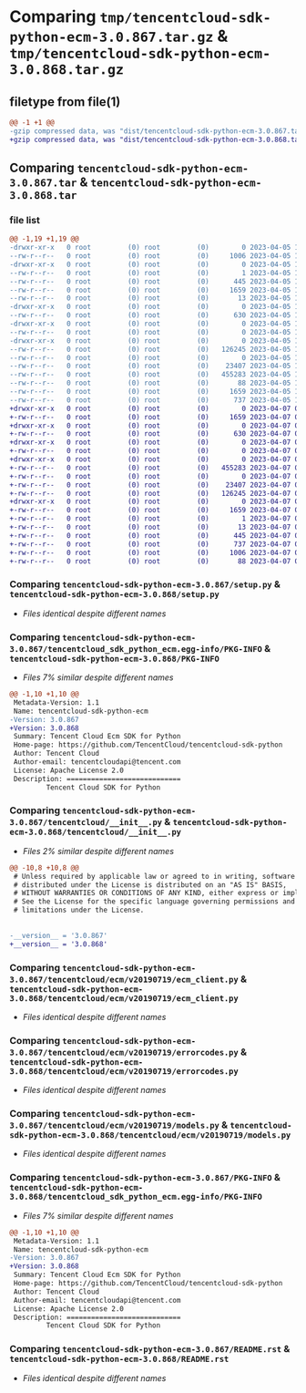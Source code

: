 # Comparing `tmp/tencentcloud-sdk-python-ecm-3.0.867.tar.gz` & `tmp/tencentcloud-sdk-python-ecm-3.0.868.tar.gz`

## filetype from file(1)

```diff
@@ -1 +1 @@
-gzip compressed data, was "dist/tencentcloud-sdk-python-ecm-3.0.867.tar", last modified: Wed Apr  5 16:29:05 2023, max compression
+gzip compressed data, was "dist/tencentcloud-sdk-python-ecm-3.0.868.tar", last modified: Fri Apr  7 00:34:26 2023, max compression
```

## Comparing `tencentcloud-sdk-python-ecm-3.0.867.tar` & `tencentcloud-sdk-python-ecm-3.0.868.tar`

### file list

```diff
@@ -1,19 +1,19 @@
-drwxr-xr-x   0 root         (0) root         (0)        0 2023-04-05 16:29:05.000000 tencentcloud-sdk-python-ecm-3.0.867/
--rw-r--r--   0 root         (0) root         (0)     1006 2023-04-05 16:29:05.000000 tencentcloud-sdk-python-ecm-3.0.867/setup.py
-drwxr-xr-x   0 root         (0) root         (0)        0 2023-04-05 16:29:05.000000 tencentcloud-sdk-python-ecm-3.0.867/tencentcloud_sdk_python_ecm.egg-info/
--rw-r--r--   0 root         (0) root         (0)        1 2023-04-05 16:29:05.000000 tencentcloud-sdk-python-ecm-3.0.867/tencentcloud_sdk_python_ecm.egg-info/dependency_links.txt
--rw-r--r--   0 root         (0) root         (0)      445 2023-04-05 16:29:05.000000 tencentcloud-sdk-python-ecm-3.0.867/tencentcloud_sdk_python_ecm.egg-info/SOURCES.txt
--rw-r--r--   0 root         (0) root         (0)     1659 2023-04-05 16:29:05.000000 tencentcloud-sdk-python-ecm-3.0.867/tencentcloud_sdk_python_ecm.egg-info/PKG-INFO
--rw-r--r--   0 root         (0) root         (0)       13 2023-04-05 16:29:05.000000 tencentcloud-sdk-python-ecm-3.0.867/tencentcloud_sdk_python_ecm.egg-info/top_level.txt
-drwxr-xr-x   0 root         (0) root         (0)        0 2023-04-05 16:29:05.000000 tencentcloud-sdk-python-ecm-3.0.867/tencentcloud/
--rw-r--r--   0 root         (0) root         (0)      630 2023-04-05 16:29:05.000000 tencentcloud-sdk-python-ecm-3.0.867/tencentcloud/__init__.py
-drwxr-xr-x   0 root         (0) root         (0)        0 2023-04-05 16:29:05.000000 tencentcloud-sdk-python-ecm-3.0.867/tencentcloud/ecm/
--rw-r--r--   0 root         (0) root         (0)        0 2023-04-05 16:29:05.000000 tencentcloud-sdk-python-ecm-3.0.867/tencentcloud/ecm/__init__.py
-drwxr-xr-x   0 root         (0) root         (0)        0 2023-04-05 16:29:05.000000 tencentcloud-sdk-python-ecm-3.0.867/tencentcloud/ecm/v20190719/
--rw-r--r--   0 root         (0) root         (0)   126245 2023-04-05 16:29:05.000000 tencentcloud-sdk-python-ecm-3.0.867/tencentcloud/ecm/v20190719/ecm_client.py
--rw-r--r--   0 root         (0) root         (0)        0 2023-04-05 16:29:05.000000 tencentcloud-sdk-python-ecm-3.0.867/tencentcloud/ecm/v20190719/__init__.py
--rw-r--r--   0 root         (0) root         (0)    23407 2023-04-05 16:29:05.000000 tencentcloud-sdk-python-ecm-3.0.867/tencentcloud/ecm/v20190719/errorcodes.py
--rw-r--r--   0 root         (0) root         (0)   455283 2023-04-05 16:29:05.000000 tencentcloud-sdk-python-ecm-3.0.867/tencentcloud/ecm/v20190719/models.py
--rw-r--r--   0 root         (0) root         (0)       88 2023-04-05 16:29:05.000000 tencentcloud-sdk-python-ecm-3.0.867/setup.cfg
--rw-r--r--   0 root         (0) root         (0)     1659 2023-04-05 16:29:05.000000 tencentcloud-sdk-python-ecm-3.0.867/PKG-INFO
--rw-r--r--   0 root         (0) root         (0)      737 2023-04-05 16:29:05.000000 tencentcloud-sdk-python-ecm-3.0.867/README.rst
+drwxr-xr-x   0 root         (0) root         (0)        0 2023-04-07 00:34:26.000000 tencentcloud-sdk-python-ecm-3.0.868/
+-rw-r--r--   0 root         (0) root         (0)     1659 2023-04-07 00:34:26.000000 tencentcloud-sdk-python-ecm-3.0.868/PKG-INFO
+drwxr-xr-x   0 root         (0) root         (0)        0 2023-04-07 00:34:26.000000 tencentcloud-sdk-python-ecm-3.0.868/tencentcloud/
+-rw-r--r--   0 root         (0) root         (0)      630 2023-04-07 00:34:26.000000 tencentcloud-sdk-python-ecm-3.0.868/tencentcloud/__init__.py
+drwxr-xr-x   0 root         (0) root         (0)        0 2023-04-07 00:34:26.000000 tencentcloud-sdk-python-ecm-3.0.868/tencentcloud/ecm/
+-rw-r--r--   0 root         (0) root         (0)        0 2023-04-07 00:34:26.000000 tencentcloud-sdk-python-ecm-3.0.868/tencentcloud/ecm/__init__.py
+drwxr-xr-x   0 root         (0) root         (0)        0 2023-04-07 00:34:26.000000 tencentcloud-sdk-python-ecm-3.0.868/tencentcloud/ecm/v20190719/
+-rw-r--r--   0 root         (0) root         (0)   455283 2023-04-07 00:34:26.000000 tencentcloud-sdk-python-ecm-3.0.868/tencentcloud/ecm/v20190719/models.py
+-rw-r--r--   0 root         (0) root         (0)        0 2023-04-07 00:34:26.000000 tencentcloud-sdk-python-ecm-3.0.868/tencentcloud/ecm/v20190719/__init__.py
+-rw-r--r--   0 root         (0) root         (0)    23407 2023-04-07 00:34:26.000000 tencentcloud-sdk-python-ecm-3.0.868/tencentcloud/ecm/v20190719/errorcodes.py
+-rw-r--r--   0 root         (0) root         (0)   126245 2023-04-07 00:34:26.000000 tencentcloud-sdk-python-ecm-3.0.868/tencentcloud/ecm/v20190719/ecm_client.py
+drwxr-xr-x   0 root         (0) root         (0)        0 2023-04-07 00:34:26.000000 tencentcloud-sdk-python-ecm-3.0.868/tencentcloud_sdk_python_ecm.egg-info/
+-rw-r--r--   0 root         (0) root         (0)     1659 2023-04-07 00:34:26.000000 tencentcloud-sdk-python-ecm-3.0.868/tencentcloud_sdk_python_ecm.egg-info/PKG-INFO
+-rw-r--r--   0 root         (0) root         (0)        1 2023-04-07 00:34:26.000000 tencentcloud-sdk-python-ecm-3.0.868/tencentcloud_sdk_python_ecm.egg-info/dependency_links.txt
+-rw-r--r--   0 root         (0) root         (0)       13 2023-04-07 00:34:26.000000 tencentcloud-sdk-python-ecm-3.0.868/tencentcloud_sdk_python_ecm.egg-info/top_level.txt
+-rw-r--r--   0 root         (0) root         (0)      445 2023-04-07 00:34:26.000000 tencentcloud-sdk-python-ecm-3.0.868/tencentcloud_sdk_python_ecm.egg-info/SOURCES.txt
+-rw-r--r--   0 root         (0) root         (0)      737 2023-04-07 00:34:26.000000 tencentcloud-sdk-python-ecm-3.0.868/README.rst
+-rw-r--r--   0 root         (0) root         (0)     1006 2023-04-07 00:34:26.000000 tencentcloud-sdk-python-ecm-3.0.868/setup.py
+-rw-r--r--   0 root         (0) root         (0)       88 2023-04-07 00:34:26.000000 tencentcloud-sdk-python-ecm-3.0.868/setup.cfg
```

### Comparing `tencentcloud-sdk-python-ecm-3.0.867/setup.py` & `tencentcloud-sdk-python-ecm-3.0.868/setup.py`

 * *Files identical despite different names*

### Comparing `tencentcloud-sdk-python-ecm-3.0.867/tencentcloud_sdk_python_ecm.egg-info/PKG-INFO` & `tencentcloud-sdk-python-ecm-3.0.868/PKG-INFO`

 * *Files 7% similar despite different names*

```diff
@@ -1,10 +1,10 @@
 Metadata-Version: 1.1
 Name: tencentcloud-sdk-python-ecm
-Version: 3.0.867
+Version: 3.0.868
 Summary: Tencent Cloud Ecm SDK for Python
 Home-page: https://github.com/TencentCloud/tencentcloud-sdk-python
 Author: Tencent Cloud
 Author-email: tencentcloudapi@tencent.com
 License: Apache License 2.0
 Description: ============================
         Tencent Cloud SDK for Python
```

### Comparing `tencentcloud-sdk-python-ecm-3.0.867/tencentcloud/__init__.py` & `tencentcloud-sdk-python-ecm-3.0.868/tencentcloud/__init__.py`

 * *Files 2% similar despite different names*

```diff
@@ -10,8 +10,8 @@
 # Unless required by applicable law or agreed to in writing, software
 # distributed under the License is distributed on an "AS IS" BASIS,
 # WITHOUT WARRANTIES OR CONDITIONS OF ANY KIND, either express or implied.
 # See the License for the specific language governing permissions and
 # limitations under the License.
 
 
-__version__ = '3.0.867'
+__version__ = '3.0.868'
```

### Comparing `tencentcloud-sdk-python-ecm-3.0.867/tencentcloud/ecm/v20190719/ecm_client.py` & `tencentcloud-sdk-python-ecm-3.0.868/tencentcloud/ecm/v20190719/ecm_client.py`

 * *Files identical despite different names*

### Comparing `tencentcloud-sdk-python-ecm-3.0.867/tencentcloud/ecm/v20190719/errorcodes.py` & `tencentcloud-sdk-python-ecm-3.0.868/tencentcloud/ecm/v20190719/errorcodes.py`

 * *Files identical despite different names*

### Comparing `tencentcloud-sdk-python-ecm-3.0.867/tencentcloud/ecm/v20190719/models.py` & `tencentcloud-sdk-python-ecm-3.0.868/tencentcloud/ecm/v20190719/models.py`

 * *Files identical despite different names*

### Comparing `tencentcloud-sdk-python-ecm-3.0.867/PKG-INFO` & `tencentcloud-sdk-python-ecm-3.0.868/tencentcloud_sdk_python_ecm.egg-info/PKG-INFO`

 * *Files 7% similar despite different names*

```diff
@@ -1,10 +1,10 @@
 Metadata-Version: 1.1
 Name: tencentcloud-sdk-python-ecm
-Version: 3.0.867
+Version: 3.0.868
 Summary: Tencent Cloud Ecm SDK for Python
 Home-page: https://github.com/TencentCloud/tencentcloud-sdk-python
 Author: Tencent Cloud
 Author-email: tencentcloudapi@tencent.com
 License: Apache License 2.0
 Description: ============================
         Tencent Cloud SDK for Python
```

### Comparing `tencentcloud-sdk-python-ecm-3.0.867/README.rst` & `tencentcloud-sdk-python-ecm-3.0.868/README.rst`

 * *Files identical despite different names*

